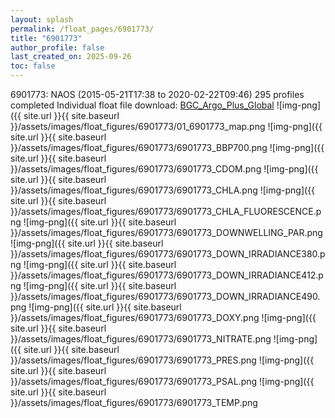 ```yaml
---
layout: splash
permalink: /float_pages/6901773/
title: "6901773"
author_profile: false
last_created_on: 2025-09-26
toc: false
---
```

 
6901773: NAOS (2015-05-21T17:38 to 2020-02-22T09:46)
295 profiles completed
Individual float file download: [BGC_Argo_Plus_Global](https://ftp.soest.hawaii.edu/bgc_argo_plus/Individual_Floats/outliers_removed/6901773_Sprof_processed.nc)
![img-png]({{ site.url }}{{ site.baseurl }}/assets/images/float_figures/6901773/01_6901773_map.png
![img-png]({{ site.url }}{{ site.baseurl }}/assets/images/float_figures/6901773/6901773_BBP700.png
![img-png]({{ site.url }}{{ site.baseurl }}/assets/images/float_figures/6901773/6901773_CDOM.png
![img-png]({{ site.url }}{{ site.baseurl }}/assets/images/float_figures/6901773/6901773_CHLA.png
![img-png]({{ site.url }}{{ site.baseurl }}/assets/images/float_figures/6901773/6901773_CHLA_FLUORESCENCE.png
![img-png]({{ site.url }}{{ site.baseurl }}/assets/images/float_figures/6901773/6901773_DOWNWELLING_PAR.png
![img-png]({{ site.url }}{{ site.baseurl }}/assets/images/float_figures/6901773/6901773_DOWN_IRRADIANCE380.png
![img-png]({{ site.url }}{{ site.baseurl }}/assets/images/float_figures/6901773/6901773_DOWN_IRRADIANCE412.png
![img-png]({{ site.url }}{{ site.baseurl }}/assets/images/float_figures/6901773/6901773_DOWN_IRRADIANCE490.png
![img-png]({{ site.url }}{{ site.baseurl }}/assets/images/float_figures/6901773/6901773_DOXY.png
![img-png]({{ site.url }}{{ site.baseurl }}/assets/images/float_figures/6901773/6901773_NITRATE.png
![img-png]({{ site.url }}{{ site.baseurl }}/assets/images/float_figures/6901773/6901773_PRES.png
![img-png]({{ site.url }}{{ site.baseurl }}/assets/images/float_figures/6901773/6901773_PSAL.png
![img-png]({{ site.url }}{{ site.baseurl }}/assets/images/float_figures/6901773/6901773_TEMP.png
